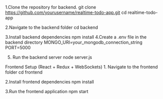 1.Clone the repository for backend.
git clone https://github.com/yourusername/realtime-todo-app.git
cd realtime-todo-app

2.Navigate to the backend folder
cd backend

3.Install backend dependencies
npm install
4.Create a .env file in the backend directory
MONGO_URI=your_mongodb_connection_string
PORT=5000

5. Run the backend server
node server.js

Frontend Setup (React + Redux + WebSockets)
1️. Navigate to the frontend folder
cd frontend

2.Install frontend dependencies
npm install

3.Run the frontend application
npm start

